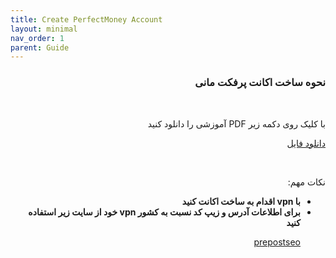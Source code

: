 ```yaml
---
title: Create PerfectMoney Account
layout: minimal
nav_order: 1
parent: Guide
---
```


<head>
    <meta charset="utf-8">
    <link rel="stylesheet" href="https://b3h1z.github.io/HidyBot-Docs/assets/css/style.css">
    <link rel="icon" href="https://b3h1z.github.io/HidyBot-Docs/favicon.ico" type="image/x-icon">
</head>
<div dir="rtl">

<h3>نحوه ساخت اکانت پرفکت مانی</h3>
<br>
<p>با کلیک روی دکمه زیر PDF آموزشی را دانلود کنید</p>
<p>
<a href="https://b3h1z.github.io/HidyBot-Docs/assets/pdf/guide/perfectmoney_create_account.pdf" download>دانلود فایل</a>
</p>
<br>
<p>نکات مهم:</p>
<ul>
    <li><strong>با vpn اقدام به ساخت اکانت کنید</strong></li>
    <li>
    <strong>برای اطلاعات آدرس و زیپ کد نسبت به کشور vpn خود از سایت زیر استفاده کنید</strong>
        <p><a href="https://prepostseo.com/tool/fake-address-generator" download>prepostseo</a></p>
    </li>
</ul>
</div>
